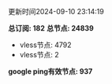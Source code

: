 更新时间2024-09-10 23:14:19

**总订阅: 182**
**总节点: 24839**
- vless节点: 4792
- vless节点: 2

**google ping有效节点: 937**
